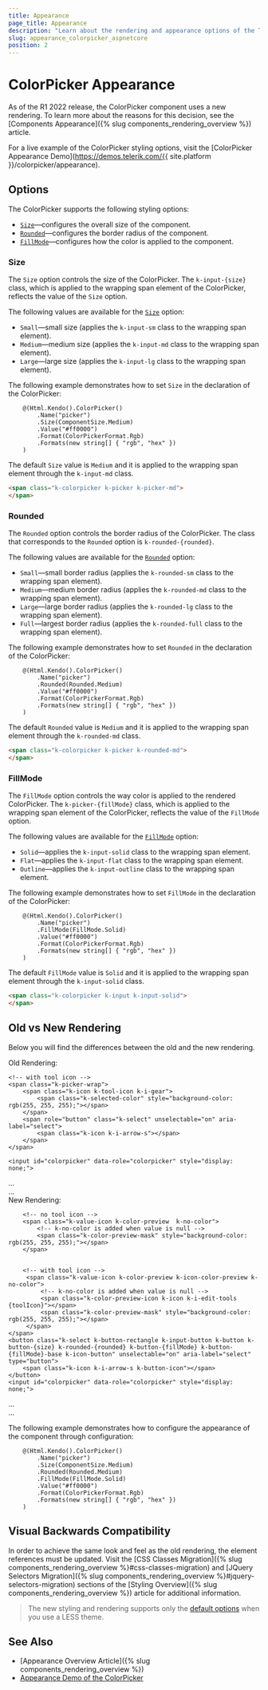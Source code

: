 ```yaml
---
title: Appearance
page_title: Appearance
description: "Learn about the rendering and appearance options of the Telerik UI ColorPicker for {{ site.framework }}."
slug: appearance_colorpicker_aspnetcore
position: 2
---
```


# ColorPicker Appearance

As of the R1 2022 release, the ColorPicker component uses a new rendering. To learn more about the reasons for this decision, see the [Components Appearance]({% slug components_rendering_overview %}) article.

For a live example of the ColorPicker styling options, visit the [ColorPicker Appearance Demo](https://demos.telerik.com/{{ site.platform }}/colorpicker/appearance).

## Options

The ColorPicker supports the following styling options:

- [`Size`](#size)—configures the overall size of the component.
- [`Rounded`](#rounded)—configures the border radius of the component.
- [`FillMode`](#fillmode)—configures how the color is applied to the component.

### Size

The `Size` option controls the size of the ColorPicker. The `k-input-{size}` class, which is applied to the wrapping span element of the ColorPicker, reflects the value of the `Size` option.

The following values are available for the [`Size`](/api/javascript/ui/colorpicker/configuration/size) option:

- `Small`—small size (applies the `k-input-sm` class to the wrapping span element).
- `Medium`—medium size (applies the `k-input-md` class to the wrapping span element).
- `Large`—large size (applies the `k-input-lg` class to the wrapping span element).

The following example demonstrates how to set `Size` in the declaration of the ColorPicker:

        @(Html.Kendo().ColorPicker()
            .Name("picker")
            .Size(ComponentSize.Medium)
            .Value("#ff0000")
            .Format(ColorPickerFormat.Rgb)
            .Formats(new string[] { "rgb", "hex" })
        )

The default `Size` value is `Medium` and it is applied to the wrapping span element through the `k-input-md` class.

```html
<span class="k-colorpicker k-picker k-picker-md">
</span>
```

### Rounded

The `Rounded` option controls the border radius of the ColorPicker. The class that corresponds to the `Rounded` option is `k-rounded-{rounded}`.

The following values are available for the [`Rounded`](/api/javascript/ui/colorpicker/configuration/rounded) option:

- `Small`—small border radius (applies the `k-rounded-sm` class to the wrapping span element).
- `Medium`—medium border radius (applies the `k-rounded-md` class to the wrapping span element).
- `Large`—large border radius (applies the `k-rounded-lg` class to the wrapping span element).
- `Full`—largest border radius (applies the `k-rounded-full` class to the wrapping span element).

The following example demonstrates how to set `Rounded` in the declaration of the ColorPicker:

        @(Html.Kendo().ColorPicker()
            .Name("picker")
            .Rounded(Rounded.Medium)
            .Value("#ff0000")
            .Format(ColorPickerFormat.Rgb)
            .Formats(new string[] { "rgb", "hex" })
        )

The default `Rounded` value is `Medium` and it is applied to the wrapping span element through the `k-rounded-md` class.

```html
<span class="k-colorpicker k-picker k-rounded-md">
</span>
```

### FillMode

The `FillMode` option controls the way color is applied to the rendered ColorPicker. The `k-picker-{fillMode}` class, which is applied to the wrapping span element of the ColorPicker, reflects the value of the `FillMode` option.

The following values are available for the [`FillMode`](/api/javascript/ui/colorpicker/configuration/fillmode) option:

- `Solid`—applies the `k-input-solid` class to the wrapping span element.
- `Flat`—applies the `k-input-flat` class to the wrapping span element.
- `Outline`—applies the `k-input-outline` class to the wrapping span element.

The following example demonstrates how to set `FillMode` in the declaration of the ColorPicker:

        @(Html.Kendo().ColorPicker()
            .Name("picker")
            .FillMode(FillMode.Solid)
            .Value("#ff0000")
            .Format(ColorPickerFormat.Rgb)
            .Formats(new string[] { "rgb", "hex" })
        )

The default `FillMode` value is `Solid` and it is applied to the wrapping span element through the `k-input-solid` class.

```html
<span class="k-colorpicker k-input k-input-solid">   
</span>
```

## Old vs New Rendering

Below you will find the differences between the old and the new rendering.

Old Rendering:

<div role="textbox" aria-haspopup="true" class="k-colorpicker" aria-disabled="false" tabindex="0" aria-label="Current selected color is ">
    <!-- no tool icon -->
    <span class="k-picker-wrap">
        <span class="k-selected-color k-no-color" style="background-color: rgb(255, 255, 255);"></span> 
		<!-- k-no-color is added when value is null -->
        <span role="button" class="k-select" unselectable="on" aria-label="select">
            <span class="k-icon k-i-arrow-s"></span>
        </span>
    </span>

    <!-- with tool icon -->
    <span class="k-picker-wrap">
        <span class="k-icon k-tool-icon k-i-gear">
            <span class="k-selected-color" style="background-color: rgb(255, 255, 255);"></span>
        </span>
        <span role="button" class="k-select" unselectable="on" aria-label="select">
            <span class="k-icon k-i-arrow-s"></span>
        </span>
    </span>

    <input id="colorpicker" data-role="colorpicker" style="display: none;">
</div>

<!-- Old Popup Rendering-->

<div class="k-flatcolorpicker k-coloreditor">
    ...
    <div class="k-coloreditor-preview k-vstack">
        <!-- k-no-color is added when value is null -->
        <span class="k-coloreditor-preview-color k-color-preview k-no-color" style="background-color: rgba(0,0,0, 0.5)">
        </span>
        <span class="k-coloreditor-current-color k-color-preview k-no-color" style="background-color: rgba(0,0,0, 0.5)">
        </span>                        
     </div> 
    ...
</div>
New Rendering:

<span role="textbox" aria-haspopup="true" class="k-colorpicker k-picker k-icon-picker k-picker-{fillMode} k-picker-{size} k-rounded-{rounded}" aria-disabled="false" tabindex="0" aria-label="Current selected color is ">
    <span class="k-input-inner">

        <!-- no tool icon --> 
        <span class="k-value-icon k-color-preview  k-no-color">
            <!-- k-no-color is added when value is null -->
            <span class="k-color-preview-mask" style="background-color: rgb(255, 255, 255);"></span>
        </span>


        <!-- with tool icon -->
         <span class="k-value-icon k-color-preview k-icon-color-preview k-no-color"> 
             <!-- k-no-color is added when value is null -->
             <span class="k-color-preview-icon k-icon k-i-edit-tools {toolIcon}"></span>
             <span class="k-color-preview-mask" style="background-color: rgb(255, 255, 255);"></span>
         </span> 
    </span>
    <button class="k-select k-button-rectangle k-input-button k-button k-button-{size} k-rounded-{rounded} k-button-{fillMode} k-button-{fillMode}-base k-icon-button" unselectable="on" aria-label="select" type="button">
        <span class="k-icon k-i-arrow-s k-button-icon"></span>
    </button>
    <input id="colorpicker" data-role="colorpicker" style="display: none;">
</span>

<!-- New Popup Rendering -->
<!-- All Buttons and inputs get the size option from the ColorPicker options -->

<div class="k-flatcolorpicker k-coloreditor">
    ...
    <div class="k-coloreditor-preview k-vstack">
        <!-- k-no-color is added when value is null -->
        <span class="k-coloreditor-preview-color k-color-preview k-no-color"> 
            <span class="k-color-preview-mask" style="background-color: rgba(0,0,0, 0.5)"></span>
        </span>
        <span class="k-coloreditor-current-color k-color-preview k-no-color">
            <span class="k-color-preview-mask" style="background-color: #FF6358;"></span>
        </span>                        
     </div> 
 ...
</div>

The following example demonstrates how to configure the appearance of the component through configuration:

        @(Html.Kendo().ColorPicker()
            .Name("picker")
            .Size(ComponentSize.Medium)
            .Rounded(Rounded.Medium)
            .FillMode(FillMode.Solid)
            .Value("#ff0000")
            .Format(ColorPickerFormat.Rgb)
            .Formats(new string[] { "rgb", "hex" })
        )

## Visual Backwards Compatibility

In order to achieve the same look and feel as the old rendering, the element references must be updated. Visit the [CSS Classes Migration]({% slug components_rendering_overview %}#css-classes-migration) and [JQuery Selectors Migration]({% slug components_rendering_overview %}#jquery-selectors-migration) sections of the [Styling Overview]({% slug components_rendering_overview %}) article for additional information.

> The new styling and rendering supports only the [default options](#options) when you use a LESS theme.

## See Also

* [Appearance Overview Article]({% slug components_rendering_overview %})
* [Appearance Demo of the ColorPicker](https://demos.telerik.com/aspnet-mvc/colorpicker/appearance)
